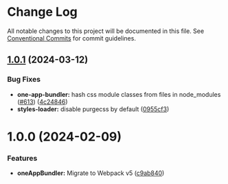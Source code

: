 # Change Log

All notable changes to this project will be documented in this file.
See [Conventional Commits](https://conventionalcommits.org) for commit guidelines.

## [1.0.1](https://github.com/americanexpress/one-app-cli/compare/@americanexpress/one-app-server-bundler@1.0.0...@americanexpress/one-app-server-bundler@1.0.1) (2024-03-12)


### Bug Fixes

* **one-app-bundler:** hash css module classes from files in node_modules ([#613](https://github.com/americanexpress/one-app-cli/issues/613)) ([4c24846](https://github.com/americanexpress/one-app-cli/commit/4c24846b2b381454df10207fd5bc5ccd7fce07f4))
* **styles-loader:** disable purgecss by default ([0955cf3](https://github.com/americanexpress/one-app-cli/commit/0955cf324c1b6e2c6d483d0ca1dc995949c170e4))





# 1.0.0 (2024-02-09)


### Features

* **oneAppBundler:** Migrate to Webpack v5 ([c9ab840](https://github.com/americanexpress/one-app-cli/commit/c9ab840b4306a49f1c929c89a7898d5467d7575f))
